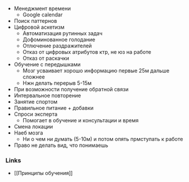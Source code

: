 - Менеджмент времени
	- Google calendar
- Поиск паттернов
- Цифровой аскетизм
	- Автоматизация рутинных задач
	- Дофоминованное голодание
	- Отлючение раздражителей
	- Отказ от цифровых атрибутов ктр, не юз на работе
	- Отказ от раскачки
- Обучение с передышками
	- Мозг усваивает хорошо информацию первые 25м дальше сложнее
	- Нжн делать перерыв 5-15м
- При возможности получение обратной связи
- Интервальное повторение
- Занятие спортом
- Правильное питание + добавки
- Спроси эксперта
	- Помогает в обучение и консультации и время
- Смена локации
- Наеб мозга
	- Ни о чем ни думать (5-10м) и потом опять прмступать к работе
- Право не делать вид, что понимаешь 

### Links
- [[Принципы обучения]] 